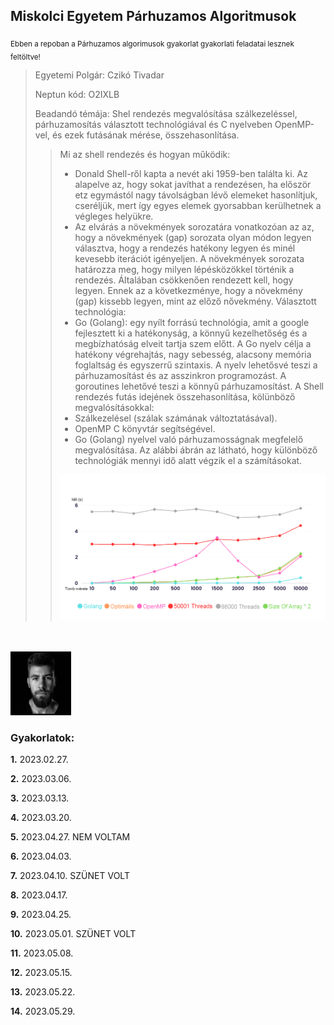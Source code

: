 ## Miskolci Egyetem Párhuzamos Algoritmusok
<sub>Ebben a repoban a Párhuzamos algorimusok gyakorlat gyakorlati feladatai lesznek feltöltve!</sub>

> Egyetemi Polgár: Czikó Tivadar
>
> Neptun kód: O2IXLB
>
> Beadandó témája: 
> Shel rendezés megvalósítása szálkezeléssel, párhuzamosítás választott technológiával és C nyelveben OpenMP-vel, és ezek futásának mérése, összehasonlítása.
>>  Mi az shell rendezés és hogyan működik:
>> - Donald Shell-ről kapta a nevét aki 1959-ben találta ki. Az alapelve az, hogy sokat javíthat a rendezésen, ha először etz egymástól nagy távolságban lévő elemeket hasonlítjuk, cseréljük, mert így egyes elemek gyorsabban kerülhetnek a végleges helyükre.
>> - Az elvárás a növekmények sorozatára vonatkozóan az az, hogy a növekmények (gap) sorozata olyan módon legyen választva, hogy a rendezés hatékony legyen és minél kevesebb iterációt igényeljen. A növekmények sorozata határozza meg, hogy milyen lépésközökkel történik a rendezés. Általában csökkenően rendezett kell, hogy legyen. Ennek az a következménye, hogy a növekmény (gap) kissebb legyen, mint az előző nővekmény.
>> Választott technológia:
>> - Go (Golang): egy nyílt forrású technológia, amit a google fejlesztett ki a hatékonyság, a könnyű kezelhetőség és a megbízhatóság elveit tartja szem előtt. A Go nyelv célja a hatékony végrehajtás, nagy sebesség, alacsony memória foglaltság és egyszerrű szintaxis. A nyelv lehetősvé teszi a párhuzamosítást és az asszinkron programozást. A goroutines lehetővé teszi a könnyű párhuzamosítást.
>> A Shell rendezés futás idejének összehasonlítása, kölünböző megvalósításokkal:
>> - Szálkezelésel (szálak számának változtatásával).
>> - OpenMP C könyvtár segítségével.
>> - Go (Golang) nyelvel való párhuzamosságnak megfelelő megvalósítása.
>> Az alábbi ábrán az látható, hogy különböző technológiák mennyi idő alatt végzik el a számításokat.
>> <img src="https://github.com/cziko1/parallel-o2ixlb-gyak/blob/main/chart2.jpg">

<br>
<br>
<img src="https://github.com/cziko1/parallel-o2ixlb-gyak/blob/main/picture.PNG" width="97" height="102">

### Gyakorlatok:
<rb> **1.** 2023.02.27.
  
<rb> **2.** 2023.03.06.

<rb> **3.** 2023.03.13.

<rb> **4.** 2023.03.20.

<rb> **5.** 2023.04.27. NEM VOLTAM

<rb> **6.** 2023.04.03.

<rb> **7.** 2023.04.10. SZÜNET VOLT

<rb> **8.** 2023.04.17.  

<rb> **9.** 2023.04.25. 
  
<rb> **10.** 2023.05.01. SZÜNET VOLT
  
<rb> **11.** 2023.05.08. 
  
<rb> **12.** 2023.05.15.
    
<rb> **13.** 2023.05.22.
  
<rb> **14.** 2023.05.29.
